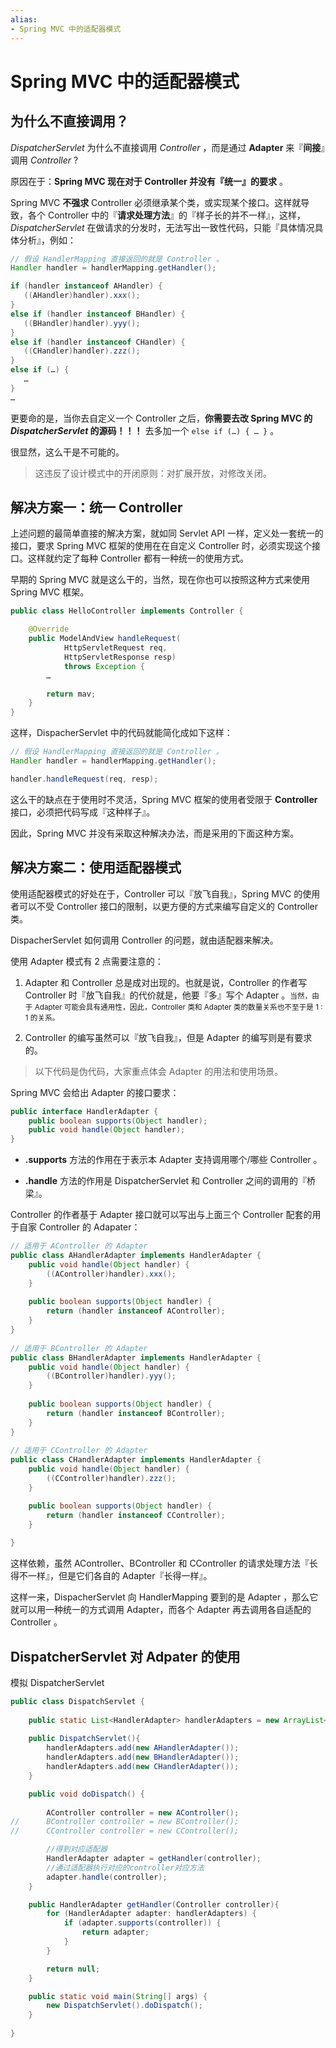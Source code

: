 ```yaml
---
alias:
- Spring MVC 中的适配器模式
---
```


# Spring MVC 中的适配器模式

## 为什么不直接调用？

*DispatcherServlet* 为什么不直接调用 *Controller* ，而是通过 **Adapter** 来『**间接**』调用 *Controller* ?

原因在于：**Spring MVC 现在对于 Controller 并没有『统一』的要求** 。

Spring MVC **不强求** Controller 必须继承某个类，或实现某个接口。这样就导致，各个 Controller 中的『**请求处理方法**』的『样子长的并不一样』，这样，*DispatcherServlet* 在做请求的分发时，无法写出一致性代码，只能『具体情况具体分析』，例如：

```java
// 假设 HandlerMapping 直接返回的就是 Controller 。
Handler handler = handlerMapping.getHandler();

if (handler instanceof AHandler) {  
   ((AHandler)handler).xxx();
} 
else if (handler instanceof BHandler) { 
   ((BHandler)handler).yyy();
} 
else if (handler instanceof CHandler) {
   ((CHandler)handler).zzz();
} 
else if (…) {  
   …  
}  
…
```

更要命的是，当你去自定义一个 Controller 之后，**你需要去改 Spring MVC 的 *DispatcherServlet* 的源码！！！** 去多加一个 `else if (…) { … }` 。

很显然，这么干是不可能的。

> 这违反了设计模式中的开闭原则：对扩展开放，对修改关闭。


## 解决方案一：统一 Controller 

上述问题的最简单直接的解决方案，就如同 Servlet API 一样，定义处一套统一的接口，要求 Spring MVC 框架的使用在在自定义 Controller 时，必须实现这个接口。这样就约定了每种 Controller 都有一种统一的使用方式。

早期的 Spring MVC 就是这么干的，当然，现在你也可以按照这种方式来使用 Spring MVC 框架。

```java
public class HelloController implements Controller {

    @Override
    public ModelAndView handleRequest(
            HttpServletRequest req, 
            HttpServletResponse resp) 
            throws Exception {
        …

        return mav;
    }
}
```

这样，DispacherServlet 中的代码就能简化成如下这样：

```java
// 假设 HandlerMapping 直接返回的就是 Controller 。
Handler handler = handlerMapping.getHandler();

handler.handleRequest(req, resp);
```

这么干的缺点在于使用时不灵活，Spring MVC 框架的使用者受限于 **Controller** 接口，必须把代码写成『这种样子』。

因此，Spring MVC 并没有采取这种解决办法，而是采用的下面这种方案。 


## 解决方案二：使用适配器模式 

使用适配器模式的好处在于，Controller 可以『放飞自我』，Spring MVC 的使用者可以不受 Controller 接口的限制，以更方便的方式来编写自定义的 Controller 类。

DispacherServlet 如何调用 Controller 的问题，就由适配器来解决。

使用 Adapter 模式有 2 点需要注意的：

1. Adapter 和 Controller 总是成对出现的。也就是说，Controller 的作者写 Controller 时『放飞自我』的代价就是，他要『多』写个 Adapter 。<small>当然，由于 Adapter 可能会具有通用性，因此，Controller 类和 Adapter 类的数量关系也不至于是 1 : 1 的关系。</small>

2. Controller 的编写虽然可以『放飞自我』，但是 Adapter 的编写则是有要求的。

> 以下代码是伪代码，大家重点体会 Adapter 的用法和使用场景。

Spring MVC 会给出 Adapter 的接口要求：

```java
public interface HandlerAdapter {  
    public boolean supports(Object handler);  
    public void handle(Object handler);  
}  
```

- **.supports** 方法的作用在于表示本 Adapter 支持调用哪个/哪些 Controller 。

- **.handle** 方法的作用是 DispatcherServlet 和 Controller 之间的调用的『桥梁』。

Controller 的作者基于 Adapter 接口就可以写出与上面三个 Controller 配套的用于自家 Controller 的 Adapater：

```java
// 适用于 AController 的 Adapter
public class AHandlerAdapter implements HandlerAdapter {  
    public void handle(Object handler) {  
        ((AController)handler).xxx();  
    }  
  
    public boolean supports(Object handler) {  
        return (handler instanceof AController);  
    }  
}  
  
// 适用于 BController 的 Adapter
public class BHandlerAdapter implements HandlerAdapter {  
    public void handle(Object handler) {  
        ((BController)handler).yyy();  
    }  
  
    public boolean supports(Object handler) {  
        return (handler instanceof BController);  
    }  
}  
  
// 适用于 CController 的 Adapter
public class CHandlerAdapter implements HandlerAdapter {  
    public void handle(Object handler) {  
        ((CController)handler).zzz();  
    }  

    public boolean supports(Object handler) {  
        return (handler instanceof CController);  
    }  
  
}  
```

这样依赖，虽然 AController、BController 和 CController 的请求处理方法『长得不一样』，但是它们各自的 Adapter『长得一样』。

这样一来，DispacherServlet 向 HandlerMapping 要到的是 Adapter ，那么它就可以用一种统一的方式调用 Adapter，而各个 Adapter 再去调用各自适配的 Controller 。


## DispatcherServlet 对 Adpater 的使用 

模拟 DispatcherServlet

```java
public class DispatchServlet {  
      
    public static List<HandlerAdapter> handlerAdapters = new ArrayList<HandlerAdapter>();   
      
    public DispatchServlet(){  
        handlerAdapters.add(new AHandlerAdapter());  
        handlerAdapters.add(new BHandlerAdapter());  
        handlerAdapters.add(new CHandlerAdapter());  
    }

    public void doDispatch() {  
          
        AController controller = new AController();  
//      BController controller = new BController();  
//      CController controller = new CController();  

        //得到对应适配器  
        HandlerAdapter adapter = getHandler(controller);  
        //通过适配器执行对应的controller对应方法  
        adapter.handle(controller);  
    }  

    public HandlerAdapter getHandler(Controller controller){  
        for (HandlerAdapter adapter: handlerAdapters) {  
            if (adapter.supports(controller)) {  
                return adapter;  
            }  
        }

        return null;  
    }  

    public static void main(String[] args) {
        new DispatchServlet().doDispatch();  
    }  
      
}  
```